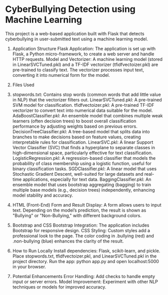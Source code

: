 # CyberBullying Detection using Machine Learning

This project is a web-based application built with Flask that detects cyberbullying in user-submitted text using a machine learning model.

1. Application Structure
   Flask Application: The application is set up with Flask, a Python micro-framework, to create a web server and handle HTTP requests.
   Model and Vectorizer: A machine learning model (stored in LinearSVCTuned.pkl) and a TF-IDF vectorizer (tfidfvectoizer.pkl) are pre-trained to classify text. The vectorizer processes input text, converting it 
   into numerical form for the model.
2. Files Used
3. stopwords.txt: Contains stop words (common words that add little value in NLP) that the vectorizer filters out.
   LinearSVCTuned.pkl: A pre-trained SVM model for classification.
   tfidfvectoizer.pkl: A pre-trained TF-IDF vectorizer to convert text into numerical data suitable for the model.
   AdaBoostClassifier.pkl: An ensemble model that combines multiple weak learners (often decision trees) to boost overall classification performance by adjusting weights based on previous errors.
   DecisionTreeClassifier.pkl: A tree-based model that splits data into branches to make decisions based on feature values, creating interpretable rules for classification.
   LinearSVC.pkl: A linear Support Vector Classifier (SVC) that finds a hyperplane to separate classes in high-dimensional space, particularly effective for text classification.
   LogisticRegression.pkl: A regression-based classifier that models the probability of class membership using a logistic function, useful for binary classification tasks.
   SGDClassifier.pkl: A linear model that uses Stochastic Gradient Descent, well-suited for large datasets and real-time applications, especially for text data.
   BaggingClassifier.pkl: An ensemble model that uses bootstrap aggregating (bagging) to train multiple base models (e.g., decision trees) independently, enhancing model stability and accuracy.

5. HTML (Front-End)
   Form and Result Display:
A form allows users to input text.
   Depending on the model’s prediction, the result is shown as "Bullying" or "Non-Bullying," with different background colors.
6. Bootstrap and CSS
   Bootstrap Integration: The application includes Bootstrap for responsive design.
   CSS Styling: Custom styles add a professional look to the page. The color coding in .bullying (red) and .non-bullying (blue) enhances the clarity of the result.
7. How to Run Locally
   Install dependencies: Flask, scikit-learn, and pickle.
   Place stopwords.txt, tfidfvectoizer.pkl, and LinearSVCTuned.pkl in the project directory.
   Run the app: python app.py and open localhost:5000 in your browser.
8. Potential Enhancements
   Error Handling: Add checks to handle empty input or server errors.
   Model Improvement: Experiment with other NLP techniques or models for improved accuracy.

